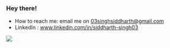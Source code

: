 ### Hey there! 

- How to reach me: email me on 03singhsiddharth@gmail.com
- LinkedIn : www.linkedin.com/in/siddharth-singh03


<!-- <p align="left"> <img src="https://komarev.com/ghpvc/?username=Siddharthsingh&label=Profile%20views&color=orange&style=for-the-badge" alt="siddharth singh" /> </p> -->
<!-- ![Github stats](https://github-readme-stats.vercel.app/api?username=Siddharth-Singh&count_private=true&show_icons=true&theme=dark) -->

<!-- [![Leetcode Stats](https://leetcard.jacoblin.cool/Siddharth-Singh)](https://leetcode.com/Siddharth-Singh) -->
![](https://leetcard.jacoblin.cool/Siddharth-Singh?ext=heatmap) 


<!-- ### GitHub stats
<p><img align="center" src="https://github-readme-streak-stats.herokuapp.com/?user=siddharthsingh&&theme=dark" alt="siddharth" /></p> -->
